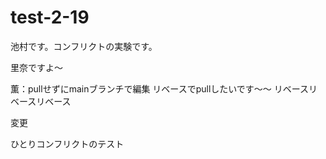 # test-2-19

池村です。コンフリクトの実験です。

里奈ですよ〜

薫：pullせずにmainブランチで編集
リベースでpullしたいです〜〜
リベースリベースリベース

変更

ひとりコンフリクトのテスト